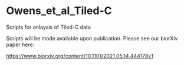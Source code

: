 # Owens_et_al_Tiled-C
Scripts for anlaysis of Tiled-C data

Scripts will be made available upon publication. Please see our biorXiv paper here:

https://www.biorxiv.org/content/10.1101/2021.05.14.444178v1


